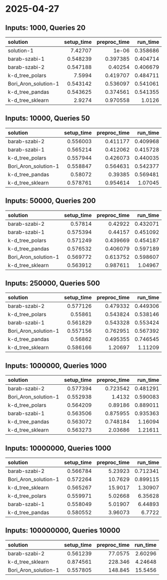 # 2025-04-27

## Inputs: 1000, Queries 20

| solution             |   setup_time |   preproc_time |   run_time |
|:---------------------|-------------:|---------------:|-----------:|
| solution-1           |     7.42707  |       1e-06    |   0.358686 |
| barab-szabi-1        |     0.548239 |       0.397385 |   0.404714 |
| barab-szabi-2        |     0.547188 |       0.40254  |   0.406679 |
| k-d_tree_polars      |     7.5994   |       0.419707 |   0.484711 |
| Bori_Aron_solution-1 |     0.543142 |       0.536097 |   0.541061 |
| k-d_tree_pandas      |     0.543625 |       0.374561 |   0.541355 |
| k-d_tree_sklearn     |     2.9274   |       0.970558 |   1.0126   |

## Inputs: 10000, Queries 50

| solution             |   setup_time |   preproc_time |   run_time |
|:---------------------|-------------:|---------------:|-----------:|
| barab-szabi-2        |     0.556003 |       0.411177 |   0.409968 |
| barab-szabi-1        |     0.565214 |       0.412062 |   0.415728 |
| k-d_tree_polars      |     0.557944 |       0.426073 |   0.440035 |
| Bori_Aron_solution-1 |     0.558847 |       0.564631 |   0.542377 |
| k-d_tree_pandas      |     0.58072  |       0.39385  |   0.569481 |
| k-d_tree_sklearn     |     0.578761 |       0.954614 |   1.07045  |

## Inputs: 50000, Queries 200

| solution             |   setup_time |   preproc_time |   run_time |
|:---------------------|-------------:|---------------:|-----------:|
| barab-szabi-2        |     0.57814  |       0.42922  |   0.432071 |
| barab-szabi-1        |     0.575394 |       0.44157  |   0.451092 |
| k-d_tree_polars      |     0.571249 |       0.439669 |   0.454187 |
| k-d_tree_pandas      |     0.576532 |       0.406079 |   0.597189 |
| Bori_Aron_solution-1 |     0.569772 |       0.613752 |   0.598607 |
| k-d_tree_sklearn     |     0.563912 |       0.987611 |   1.04967  |

## Inputs: 250000, Queries 500

| solution             |   setup_time |   preproc_time |   run_time |
|:---------------------|-------------:|---------------:|-----------:|
| barab-szabi-2        |     0.577126 |       0.479332 |   0.449306 |
| k-d_tree_polars      |     0.55861  |       0.543824 |   0.538146 |
| barab-szabi-1        |     0.561829 |       0.543328 |   0.553424 |
| Bori_Aron_solution-1 |     0.557156 |       0.762951 |   0.567392 |
| k-d_tree_pandas      |     0.56862  |       0.495355 |   0.746545 |
| k-d_tree_sklearn     |     0.586166 |       1.20697  |   1.11209  |

## Inputs: 1000000, Queries 1000

| solution             |   setup_time |   preproc_time |   run_time |
|:---------------------|-------------:|---------------:|-----------:|
| barab-szabi-2        |     0.577394 |       0.723542 |   0.481291 |
| Bori_Aron_solution-1 |     0.552938 |       1.4132   |   0.590083 |
| k-d_tree_polars      |     0.564209 |       0.89186  |   0.889011 |
| barab-szabi-1        |     0.563506 |       0.875955 |   0.935363 |
| k-d_tree_pandas      |     0.563072 |       0.748184 |   1.16094  |
| k-d_tree_sklearn     |     0.563273 |       2.03686  |   1.21611  |

## Inputs: 10000000, Queries 1000

| solution             |   setup_time |   preproc_time |   run_time |
|:---------------------|-------------:|---------------:|-----------:|
| barab-szabi-2        |     0.566784 |        5.23923 |   0.712341 |
| Bori_Aron_solution-1 |     0.572264 |       10.7629  |   0.899115 |
| k-d_tree_sklearn     |     0.565267 |       15.9017  |   1.30907  |
| k-d_tree_polars      |     0.559971 |        5.02668 |   6.35628  |
| barab-szabi-1        |     0.558049 |        5.01907 |   6.44893  |
| k-d_tree_pandas      |     0.580552 |        3.96073 |   6.7722   |

## Inputs: 100000000, Queries 10000

| solution             |   setup_time |   preproc_time |   run_time |
|:---------------------|-------------:|---------------:|-----------:|
| barab-szabi-2        |     0.561239 |        77.0575 |    2.60296 |
| k-d_tree_sklearn     |     0.874561 |       228.346  |    4.24648 |
| Bori_Aron_solution-1 |     0.557805 |       148.845  |   15.5456  |